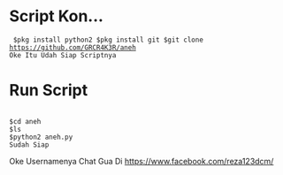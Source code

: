 # Script Kon...
<code><pre>
$pkg install python2
$pkg install git
$git clone https://github.com/GRCR4K3R/aneh
Oke Itu Udah Siap Scriptnya
</code></pre>
# Run Script
<pre><code>
$cd aneh
$ls
$python2 aneh.py
Sudah Siap
</pre></code>
Oke Usernamenya Chat Gua Di https://www.facebook.com/reza123dcm/
